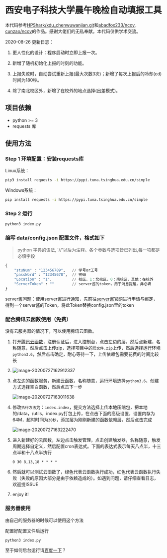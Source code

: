 # 西安电子科技大学晨午晚检自动填报工具

本代码参考[HPShark/xdu_chenwuwanjian.git](https://github.com/HPShark/xdu_chenwuwanjian)和[abadfox233/ncov](https://github.com/abadfox233/ncov), [cunzao/ncov](https://github.com/cunzao/ncov)的作品。感谢大佬们的无私奉献。本代码仅供学术交流。

2020-08-26 更新日志：

1. 更人性化的设计：程序启动时立即上报一次。

2. 新增了随机初始化上报的时刻的功能。

3. 上报失败时，自动尝试重新上报(最大次数3次)；新增了每次上报后的冷却(cd)时间为180秒。

4. 除了南北校区外，新增了在校外的地点选择(出差模式)。

## 项目依赖

* python >= 3
* requests 库

## 使用方法

### Step 1 环境配置：安装requests库

Linux系统：

```bash
pip3 install requests -i https://pypi.tuna.tsinghua.edu.cn/simple
```

Windows系统：

```bash
pip install requests -i https://pypi.tuna.tsinghua.edu.cn/simple
```

### Step 2 运行

```bash
python3 index.py
```

### 编写 data/config.json 配置文件，格式如下

> python 字典的语法, '//'以后为注释。各个参数与选项皆已列出,每一项都是必填字段
```python
{
    "stuNum" : "123456789",   // 学号or工号
    "passWord" : "12345678",  // 密码
    "Location" : "1",         // 校区，1：北校区，0：南校区，其他：在校外
    "ServerToken" : ""        // server酱的token，用于消息提醒，非必填
}
```
server酱问题：使用server酱进行通知，先前往[server酱官网](http://sc.ftqq.com/)进行申请与绑定，得到一个server酱的Token，将此Token替换config.json里的token

### 配合腾讯云函数使用（免费）

没有云服务器的情况下，可以使用腾讯云函数。

1. 打开[腾讯云函数](https://console.cloud.tencent.com/scf/index?rid=1)，注册认证后，进入控制台，点击左边的层，然后点新建，名称随意，然后点击上传zip，选择项目中的`层文件.zip`上传，然后选择运行环境`python3.6`，然后点击确定，耐心等待一下，上传依赖包需要花费的时间比较长 

2. ![image-20200727162912337](./img/image-20200727162912337.png)

3. 点左边的函数服务，新建云函数，名称随意，运行环境选择`python3.6`，创建方式选择空白函数，然后点击下一步 

   ![image-20200727163011638](./img/image-20200727163011638.png)

4. 修改`执行方法`为：`index.index`，提交方法选择上传本地压缩包，把本地的/data，/utils，index.py打包上传，在点击下面的高级设置，设置内存为64M，超时时间为`30秒`，添加层为刚刚新建的函数依赖层，然后点击完成

   ![image-20200727163222470](./img/image-20200727163222470.png)

5. 进入新建好的云函数，左边点击触发管理，点击创建触发器，名称随意，触发周期选择自定义，然后配置cron表达式。下面的表达式表示每天八点半，十三点半和十八点半执行

   ```
   0 30 8,13,18 * * * *
   ```

6. 然后就可以测试云函数了，绿色代表云函数执行成功，红色代表云函数执行失败（失败的原因大部分是由于依赖造成的）。如遇到问题，请仔细查看日志，欢迎提ISSUE

7. enjoy it!

### 服务器使用

由自己的服务器的时候可以使用这个方法

配置好配置文件后运行

```bash
python3 index.py
```

至于如何后台运行请[百度一下](http://www.baidu.com/)？
